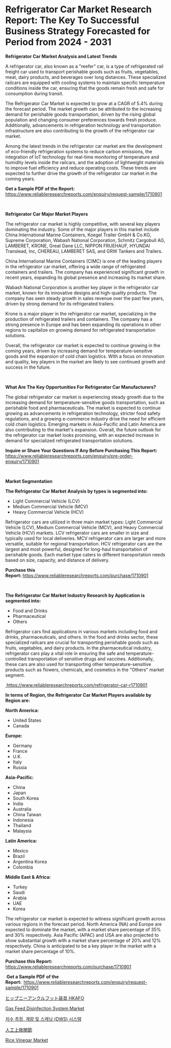 <p><h1>Refrigerator Car Market Research Report: The Key To Successful Business Strategy Forecasted for Period from 2024 - 2031</h1></p><p><strong>Refrigerator Car Market Analysis and Latest Trends</strong></p>
<p><p>A refrigerator car, also known as a "reefer" car, is a type of refrigerated rail freight car used to transport perishable goods such as fruits, vegetables, meat, dairy products, and beverages over long distances. These specialized railcars are equipped with cooling systems to maintain specific temperature conditions inside the car, ensuring that the goods remain fresh and safe for consumption during transit.</p><p>The Refrigerator Car Market is expected to grow at a CAGR of 5.4% during the forecast period. The market growth can be attributed to the increasing demand for perishable goods transportation, driven by the rising global population and changing consumer preferences towards fresh produce. Additionally, advancements in refrigeration technology and transportation infrastructure are also contributing to the growth of the refrigerator car market.</p><p>Among the latest trends in the refrigerator car market are the development of eco-friendly refrigeration systems to reduce carbon emissions, the integration of IoT technology for real-time monitoring of temperature and humidity levels inside the railcars, and the adoption of lightweight materials to improve fuel efficiency and reduce operating costs. These trends are expected to further drive the growth of the refrigerator car market in the coming years.</p></p>
<p><strong>Get a Sample PDF of the Report:&nbsp;</strong> <a href="https://www.reliableresearchreports.com/enquiry/request-sample/1710901">https://www.reliableresearchreports.com/enquiry/request-sample/1710901</a></p>
<p>&nbsp;</p>
<p><strong>Refrigerator Car Major Market Players</strong></p>
<p><p>The refrigerator car market is highly competitive, with several key players dominating the industry. Some of the major players in this market include China International Marine Containers, Koegel Trailer GmbH & Co.KG, Supreme Corporation, Wabash National Corporation, Schmitz Cargobull AG, LAMBERET, KRONE, Great Dane LLC, NIPPON FRUEHAUF, HYUNDAI Translead, Inc, CHEREAU, LAMBERET SAS, and GRW Tankers and Trailers.</p><p>China International Marine Containers (CIMC) is one of the leading players in the refrigerator car market, offering a wide range of refrigerated containers and trailers. The company has experienced significant growth in recent years, expanding its global presence and increasing its market share.</p><p>Wabash National Corporation is another key player in the refrigerator car market, known for its innovative designs and high-quality products. The company has seen steady growth in sales revenue over the past few years, driven by strong demand for its refrigerated trailers.</p><p>Krone is a major player in the refrigerator car market, specializing in the production of refrigerated trailers and containers. The company has a strong presence in Europe and has been expanding its operations in other regions to capitalize on growing demand for refrigerated transportation solutions.</p><p>Overall, the refrigerator car market is expected to continue growing in the coming years, driven by increasing demand for temperature-sensitive goods and the expansion of cold chain logistics. With a focus on innovation and quality, key players in the market are likely to see continued growth and success in the future.</p></p>
<p>&nbsp;</p>
<p><strong>What Are The Key Opportunities For Refrigerator Car Manufacturers?</strong></p>
<p><p>The global refrigerator car market is experiencing steady growth due to the increasing demand for temperature-sensitive goods transportation, such as perishable food and pharmaceuticals. The market is expected to continue growing as advancements in refrigeration technology, stricter food safety regulations, and a growing e-commerce industry drive the need for efficient cold chain logistics. Emerging markets in Asia-Pacific and Latin America are also contributing to the market's expansion. Overall, the future outlook for the refrigerator car market looks promising, with an expected increase in demand for specialized refrigerated transportation solutions.</p></p>
<p><strong>Inquire or Share Your Questions If Any Before Purchasing This Report:</strong> <a href="https://www.reliableresearchreports.com/enquiry/pre-order-enquiry/1710901">https://www.reliableresearchreports.com/enquiry/pre-order-enquiry/1710901</a></p>
<p>&nbsp;</p>
<p><strong>Market Segmentation</strong></p>
<p><strong>The Refrigerator Car Market Analysis by types is segmented into:</strong></p>
<p><ul><li>Light Commercial Vehicle (LCV)</li><li>Medium Commercial Vehicle (MCV)</li><li>Heavy Commercial Vehicle (HCV)</li></ul></p>
<p><p>Refrigerator cars are utilized in three main market types: Light Commercial Vehicle (LCV), Medium Commercial Vehicle (MCV), and Heavy Commercial Vehicle (HCV) markets. LCV refrigerator cars are smaller in size and typically used for local deliveries. MCV refrigerator cars are larger and more versatile, suitable for regional transportation. HCV refrigerator cars are the largest and most powerful, designed for long-haul transportation of perishable goods. Each market type caters to different transportation needs based on size, capacity, and distance of delivery.</p></p>
<p><strong>Purchase this Report:&nbsp;</strong><a href="https://www.reliableresearchreports.com/purchase/1710901">https://www.reliableresearchreports.com/purchase/1710901</a></p>
<p>&nbsp;</p>
<p><strong>The Refrigerator Car Market Industry Research by Application is segmented into:</strong></p>
<p><ul><li>Food and Drinks</li><li>Pharmaceutical</li><li>Others</li></ul></p>
<p><p>Refrigerator cars find applications in various markets including food and drinks, pharmaceuticals, and others. In the food and drinks sector, these specialized railcars are crucial for transporting perishable goods such as fruits, vegetables, and dairy products. In the pharmaceutical industry, refrigerator cars play a vital role in ensuring the safe and temperature-controlled transportation of sensitive drugs and vaccines. Additionally, these cars are also used for transporting other temperature-sensitive products such as flowers, chemicals, and cosmetics in the "Others" market segment.</p></p>
<p><a href="https://www.reliableresearchreports.com/refrigerator-car-r1710901">&nbsp;https://www.reliableresearchreports.com/refrigerator-car-r1710901</a></p>
<p><strong>In terms of Region, the Refrigerator Car Market Players available by Region are:</strong></p>
<p>
    <p> <strong> North America: </strong>
        <ul>
            <li>United States</li>
            <li>Canada</li>
        </ul>
        </p> 
    <p> <strong> Europe: </strong>
        <ul>
            <li>Germany</li>
            <li>France</li>
            <li>U.K.</li>
            <li>Italy</li>
            <li>Russia</li>
        </ul>
        </p> 
    <p> <strong> Asia-Pacific: </strong>
        <ul>
            <li>China</li>
            <li>Japan</li>
            <li>South Korea</li>
            <li>India</li>
            <li>Australia</li>
            <li>China Taiwan</li>
            <li>Indonesia</li>
            <li>Thailand</li>
            <li>Malaysia</li>
        </ul>
        </p> 
    <p> <strong> Latin America: </strong>
        <ul>
            <li>Mexico</li>
            <li>Brazil</li>
            <li>Argentina Korea</li>
            <li>Colombia</li>
        </ul>
        </p> 
    <p> <strong> Middle East & Africa: </strong>
        <ul>
            <li>Turkey</li>
            <li>Saudi</li>
            <li>Arabia</li>
            <li>UAE</li>
            <li>Korea</li>
        </ul>
    </p>
    </p>
<p><p>The refrigerator car market is expected to witness significant growth across various regions in the forecast period. North America (NA) and Europe are expected to dominate the market, with a market share percentage of 35% and 30% respectively. Asia Pacific (APAC) and USA are also projected to show substantial growth with a market share percentage of 20% and 12% respectively. China is anticipated to be a key player in the market with a market share percentage of 10%.</p></p>
<p><strong>Purchase this Report: </strong><a href="https://www.reliableresearchreports.com/purchase/1710901">https://www.reliableresearchreports.com/purchase/1710901</a></p>
<p>&nbsp;<strong>Get a Sample PDF of the Report:&nbsp;&nbsp;</strong><a href="https://www.reliableresearchreports.com/enquiry/request-sample/1710901">https://www.reliableresearchreports.com/enquiry/request-sample/1710901</a></p>
<p><strong></strong></p>
<p><p><a href="https://github.com/EstelWisozk1/Market-Research-Report-List-2/blob/main/5366769126603.md">ヒップニーアンクルフット装具 HKAFO</a></p><p><a href="https://github.com/fiixsa/Market-Research-Report-List-3/blob/main/gas-feed-disinfection-system-market.md">Gas Feed Disinfection System Market</a></p><p><a href="https://github.com/vsn7qpua81q/Market-Research-Report-List-2/blob/main/7351926107121.md">치수 측정, 계량 및 스캐닝 (DWS) 시스템</a></p><p><a href="https://github.com/lrlmopnhwd79300/Market-Research-Report-List-2/blob/main/9306319126602.md">人工上肢関節</a></p><p><a href="https://issuu.com/reportprime-2/docs/rice-vinegar-market-size-2030.pptx">Rice Vinegar Market</a></p></p>